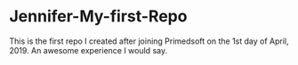 # Jennifer-My-first-Repo
This is the first repo I created after joining Primedsoft on the 1st day of April, 2019. An awesome experience I would say.
